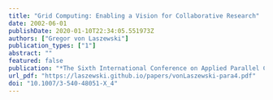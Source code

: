 ```yaml
---
title: "Grid Computing: Enabling a Vision for Collaborative Research"
date: 2002-06-01
publishDate: 2020-01-10T22:34:05.551973Z
authors: ["Gregor von Laszewski"]
publication_types: ["1"]
abstract: ""
featured: false
publication: "*The Sixth International Conference on Applied Parallel Computing*"
url_pdf: "https://laszewski.github.io/papers/vonLaszewski-para4.pdf"
doi: "10.1007/3-540-48051-X_4"
---
```


